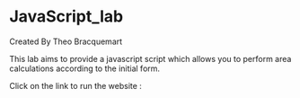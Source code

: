 # JavaScript_lab

Created By Theo Bracquemart

This lab aims to provide a javascript script which allows you to perform area calculations according to the initial form.

Click on the link to run the website :
